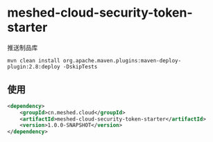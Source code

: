 # meshed-cloud-security-token-starter

推送制品库
```shell
mvn clean install org.apache.maven.plugins:maven-deploy-plugin:2.8:deploy -DskipTests
```

## 使用

```xml
<dependency>
    <groupId>cn.meshed.cloud</groupId>
    <artifactId>meshed-cloud-security-token-starter</artifactId>
    <version>1.0.0-SNAPSHOT</version>
</dependency>
```

